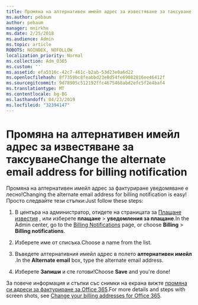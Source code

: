 ```yaml
---
title: Промяна на алтернативен имейл адрес за известяване за таксуване
ms.author: pebaum
author: pebaum
manager: mnirkhe
ms.date: 2/25/2018
ms.audience: Admin
ms.topic: article
ROBOTS: NOINDEX, NOFOLLOW
localization_priority: Normal
ms.collection: Adm_O365
ms.custom: ''
ms.assetid: efa5316c-42c7-461c-b2ab-53d23e0a6d22
ms.openlocfilehash: 8f7359bc8feabbd23e8d54fe69082816ee46412f
ms.sourcegitcommit: 9d78905c512192ffc4675468abd2efc5f2e4baf4
ms.translationtype: MT
ms.contentlocale: bg-BG
ms.lasthandoff: 04/23/2019
ms.locfileid: "32394147"
---
```

# <a name="change-the-alternate-email-address-for-billing-notification"></a><span data-ttu-id="27b7a-102">Промяна на алтернативен имейл адрес за известяване за таксуване</span><span class="sxs-lookup"><span data-stu-id="27b7a-102">Change the alternate email address for billing notification</span></span>

<span data-ttu-id="27b7a-103">Промяна на алтернативен имейл адрес за фактуриране уведомяване е лесно!</span><span class="sxs-lookup"><span data-stu-id="27b7a-103">Changing the alternate email address for billing notification is easy!</span></span> <span data-ttu-id="27b7a-104">Просто следвайте тези стъпки:</span><span class="sxs-lookup"><span data-stu-id="27b7a-104">Just follow these steps:</span></span>
  
1. <span data-ttu-id="27b7a-105">В центъра на администратор, отидете на страницата за [Плащане известия](https://go.microsoft.com/fwlink/p/?linkid=853212) , или изберете **плащане** \> **уведомления за плащане**.</span><span class="sxs-lookup"><span data-stu-id="27b7a-105">In the Admin center, go to the [Billing Notifications](https://go.microsoft.com/fwlink/p/?linkid=853212) page, or choose **Billing** \> **Billing notifications**.</span></span>
    
2. <span data-ttu-id="27b7a-106">Изберете име от списъка.</span><span class="sxs-lookup"><span data-stu-id="27b7a-106">Choose a name from the list.</span></span>
    
3. <span data-ttu-id="27b7a-107">Въведете алтернативния имейл адрес в полето **алтернативен имейл** .</span><span class="sxs-lookup"><span data-stu-id="27b7a-107">In the **Alternate email** box, type the alternate email address.</span></span> 
    
4. <span data-ttu-id="27b7a-108">Изберете **Запиши** и сте готови!</span><span class="sxs-lookup"><span data-stu-id="27b7a-108">Choose **Save** and you're done!</span></span> 
    
<span data-ttu-id="27b7a-109">За повече информация и стъпки със снимки на екрана вижте [промяна си адреси за фактуриране за Office 365](https://support.office.com/article/Change-your-billing-addresses-for-Office-365-for-business-a25c10d6-c1e9-4299-9185-25178df9eba6).</span><span class="sxs-lookup"><span data-stu-id="27b7a-109">For more details and steps with screen shots, see [Change your billing addresses for Office 365](https://support.office.com/article/Change-your-billing-addresses-for-Office-365-for-business-a25c10d6-c1e9-4299-9185-25178df9eba6).</span></span>
  

